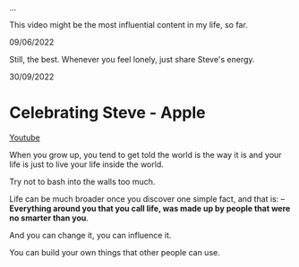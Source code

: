 ...

This video might be the most influential content in my life, so far. 

09/06/2022

Still, the best. Whenever you feel lonely, just share Steve's energy. 

30/09/2022

# Celebrating Steve - Apple 

[Youtube](https://www.youtube.com/watch?v=CeSAjK2CBEA)

When you grow up, you tend to get told the world is the way it is and your life is just to live your life inside the world. 

Try not to bash into the walls too much. 

Life can be much broader once you discover one simple fact, and that is: – **Everything around you that you call life, was made up by people that were no smarter than you**. 

And you can change it, you can influence it. 

You can build your own things that other people can use.
